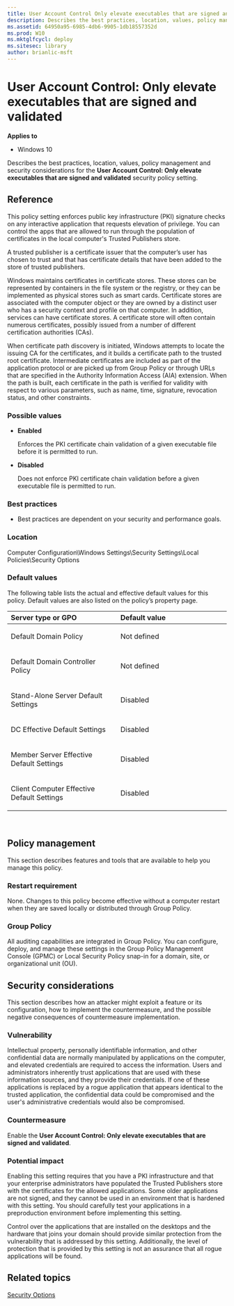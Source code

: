 ```yaml
---
title: User Account Control Only elevate executables that are signed and validated (Windows 10)
description: Describes the best practices, location, values, policy management and security considerations for the User Account Control Only elevate executables that are signed and validated security policy setting.
ms.assetid: 64950a95-6985-4db6-9905-1db18557352d
ms.prod: W10
ms.mktglfcycl: deploy
ms.sitesec: library
author: brianlic-msft
---
```


# User Account Control: Only elevate executables that are signed and validated


**Applies to**

-   Windows 10

Describes the best practices, location, values, policy management and security considerations for the **User Account Control: Only elevate executables that are signed and validated** security policy setting.

## Reference


This policy setting enforces public key infrastructure (PKI) signature checks on any interactive application that requests elevation of privilege. You can control the apps that are allowed to run through the population of certificates in the local computer's Trusted Publishers store.

A trusted publisher is a certificate issuer that the computer’s user has chosen to trust and that has certificate details that have been added to the store of trusted publishers.

Windows maintains certificates in certificate stores. These stores can be represented by containers in the file system or the registry, or they can be implemented as physical stores such as smart cards. Certificate stores are associated with the computer object or they are owned by a distinct user who has a security context and profile on that computer. In addition, services can have certificate stores. A certificate store will often contain numerous certificates, possibly issued from a number of different certification authorities (CAs).

When certificate path discovery is initiated, Windows attempts to locate the issuing CA for the certificates, and it builds a certificate path to the trusted root certificate. Intermediate certificates are included as part of the application protocol or are picked up from Group Policy or through URLs that are specified in the Authority Information Access (AIA) extension. When the path is built, each certificate in the path is verified for validity with respect to various parameters, such as name, time, signature, revocation status, and other constraints.

### Possible values

-   **Enabled**

    Enforces the PKI certificate chain validation of a given executable file before it is permitted to run.

-   **Disabled**

    Does not enforce PKI certificate chain validation before a given executable file is permitted to run.

### Best practices

-   Best practices are dependent on your security and performance goals.

### Location

Computer Configuration\\Windows Settings\\Security Settings\\Local Policies\\Security Options

### Default values

The following table lists the actual and effective default values for this policy. Default values are also listed on the policy’s property page.

<table>
<colgroup>
<col width="50%" />
<col width="50%" />
</colgroup>
<thead>
<tr class="header">
<th align="left">Server type or GPO</th>
<th align="left">Default value</th>
</tr>
</thead>
<tbody>
<tr class="odd">
<td align="left"><p>Default Domain Policy</p></td>
<td align="left"><p>Not defined</p></td>
</tr>
<tr class="even">
<td align="left"><p>Default Domain Controller Policy</p></td>
<td align="left"><p>Not defined</p></td>
</tr>
<tr class="odd">
<td align="left"><p>Stand-Alone Server Default Settings</p></td>
<td align="left"><p>Disabled</p></td>
</tr>
<tr class="even">
<td align="left"><p>DC Effective Default Settings</p></td>
<td align="left"><p>Disabled</p></td>
</tr>
<tr class="odd">
<td align="left"><p>Member Server Effective Default Settings</p></td>
<td align="left"><p>Disabled</p></td>
</tr>
<tr class="even">
<td align="left"><p>Client Computer Effective Default Settings</p></td>
<td align="left"><p>Disabled</p></td>
</tr>
</tbody>
</table>

 

## Policy management


This section describes features and tools that are available to help you manage this policy.

### Restart requirement

None. Changes to this policy become effective without a computer restart when they are saved locally or distributed through Group Policy.

### Group Policy

All auditing capabilities are integrated in Group Policy. You can configure, deploy, and manage these settings in the Group Policy Management Console (GPMC) or Local Security Policy snap-in for a domain, site, or organizational unit (OU).

## Security considerations


This section describes how an attacker might exploit a feature or its configuration, how to implement the countermeasure, and the possible negative consequences of countermeasure implementation.

### Vulnerability

Intellectual property, personally identifiable information, and other confidential data are normally manipulated by applications on the computer, and elevated credentials are required to access the information. Users and administrators inherently trust applications that are used with these information sources, and they provide their credentials. If one of these applications is replaced by a rogue application that appears identical to the trusted application, the confidential data could be compromised and the user's administrative credentials would also be compromised.

### Countermeasure

Enable the **User Account Control: Only elevate executables that are signed and validated**.

### Potential impact

Enabling this setting requires that you have a PKI infrastructure and that your enterprise administrators have populated the Trusted Publishers store with the certificates for the allowed applications. Some older applications are not signed, and they cannot be used in an environment that is hardened with this setting. You should carefully test your applications in a preproduction environment before implementing this setting.

Control over the applications that are installed on the desktops and the hardware that joins your domain should provide similar protection from the vulnerability that is addressed by this setting. Additionally, the level of protection that is provided by this setting is not an assurance that all rogue applications will be found.

## Related topics


[Security Options](security-options.md)

 

 






